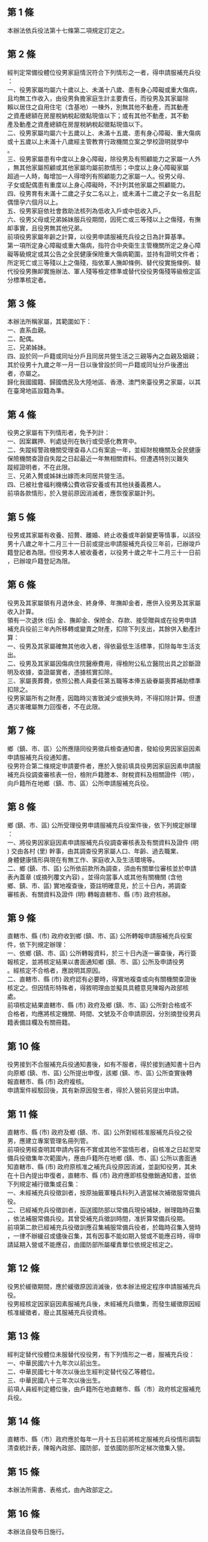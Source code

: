 第 1 條
-------
本辦法依兵役法第十七條第二項規定訂定之。

第 2 條
-------
經判定常備役體位役男家庭情況符合下列情形之一者，得申請服補充兵役  
：  
一、役男家屬均屬六十歲以上、未滿十八歲、患有身心障礙或重大傷病，  
    且均無工作收入，由役男負擔家庭生計主要責任，而役男及其家屬除  
    賴以居住之自用住宅（含基地）一棟外，別無其他不動產，而其動產  
    之資產總額在房屋稅納稅起徵點現值以下；或有其他不動產，其不動  
    產及動產之資產總額在房屋稅納稅起徵點現值以下。  
二、役男家屬均屬六十五歲以上、未滿十五歲、患有身心障礙、重大傷病  
    或十五歲以上未滿十八歲經主管教育行政機關立案之學校證明就學中  
    。  
三、役男家屬患有中度以上身心障礙，除役男及有照顧能力之家屬一人外  
    ，無其他家屬照顧或其他家屬均屬前款情形；中度以上身心障礙家屬  
    超過一人時，每增加一人得增列有照顧能力之家屬一人。役男父母、  
    子女或配偶患有重度以上身心障礙時，不計列其他家屬之照顧能力。  
四、役男育有未滿十二歲之子女二名以上，或未滿十二歲之子女一名且配  
    偶懷孕六個月以上。  
五、役男家庭依社會救助法核列為低收入戶或中低收入戶。  
六、役男父母或兄弟姊妹服兵役期間，因死亡或三等殘以上之傷殘，有撫  
    卹事實，且役男無其他兄弟。  
前項役男家屬年齡之計算，以役男申請服補充兵役之日為計算基準。  
第一項所定身心障礙或重大傷病，指符合中央衛生主管機關所定之身心障  
礙等級規定或其公告之全民健康保險重大傷病範圍，並持有證明文件者；  
所定死亡或三等殘以上之傷殘，指依軍人撫卹條例、替代役實施條例、替  
代役役男撫卹實施辦法、軍人殘等檢定標準或替代役役男傷殘等級檢定區  
分標準核定者。

第 3 條
-------
本辦法所稱家屬，其範圍如下：  
一、直系血親。  
二、配偶。  
三、兄弟姊妹。  
四、設於同一戶籍或同址分戶且同居共營生活之三親等內之血親及姻親；  
    其於役男十九歲之年一月一日以後曾設於同一戶籍或同址分戶後遷出  
    者，亦屬之。  
歸化我國國籍、歸國僑民及大陸地區、香港、澳門來臺役男之家屬，以其  
在臺灣地區設籍為準。

第 4 條
-------
役男之家屬有下列情形者，免予列計：  
一、因案羈押、判處徒刑在執行或受感化教育中。  
二、失蹤經警政機關受理查尋人口有案逾一年，並經財稅機關及全民健康  
    保險機關查證自失蹤之日起最近一年無相關資料。但遭遇特別災難失  
    蹤經證明者，不在此限。  
三、兄弟入贅或姊妹出嫁而未同居共營生活。  
四、已被社會福利機構公費收容安養或有其他扶養義務人。  
前項各款情形，於入營前原因消滅者，應恢復家屬計列。

第 5 條
-------
役男或其家屬有收養、招贅、離婚、終止收養或年齡變更等情事，以該役  
男十八歲之年十二月三十一日前或提出申請服補充兵役三年前，已辦竣戶  
籍登記者為限。但役男本人被收養者，以役男十歲之年十二月三十一日前  
，已辦竣戶籍登記為限。

第 6 條
-------
役男及其家屬領有月退休金、終身俸、年撫卹金者，應併入役男及其家屬  
收入計算。  
領有一次退休 (伍) 金、撫卹金、保險金、存款、接受贈與或在役男申請  
補充兵役前三年內所移轉或變賣之財產，扣除下列支出，其餘併入動產計  
算：  
一、役男及其家屬確無其他收入者，得依最低生活標準，扣除每年生活支  
    出。  
二、役男及其家屬因傷病住院醫療費用，得檢附公私立醫院出具之診斷證  
    明及收據，查證屬實者，憑據核實扣除。  
三、家屬喪葬費，依照公務人員委任第五職等本俸五級眷屬喪葬補助標準  
    扣除之。  
役男家屬所有之財產，因臨時災害致減少或損失時，不得扣除計算。但遭  
遇災害確屬無力回復者，不在此限。

第 7 條
-------
鄉（鎮、市、區）公所應隨同役男徵兵檢查通知書，發給役男因家庭因素  
申請服補充兵役通知書。  
役男符合第二條規定申請要件者，應於入營前填具役男因家庭因素申請服  
補充兵役調查審核表一份，檢附戶籍謄本、財稅資料及相關證件（明），  
向戶籍所在地鄉（鎮、市、區）公所申請服補充兵役。

第 8 條
-------
鄉 (鎮、市、區) 公所受理役男申請服補充兵役案件後，依下列規定辦理  
：  
一、將役男因家庭因素申請服補充兵役調查審核表及有關資料及證件 (明  
    ) 交由各村 (里) 幹事，由其調查役男家屬人口、年齡、過去職業、  
    身體健康情形與現在有無工作、家庭收入及生活環境等。  
二、鄉 (鎮、市、區) 公所依前款所為調查，須由有關單位審核並於申請  
    表內蓋章 (或摘列覆文內容) 。並得向當事人或其他有關機關 (含他  
    鄉、鎮、市、區) 實地複查後，簽註明確意見，於三十日內，將調查  
    審核表、有關資料及證件 (明) 轉報直轄市、縣 (市) 政府核辦。

第 9 條
-------
直轄市、縣 (市) 政府收到鄉 (鎮、市、區) 公所轉報申請服補充兵役案  
件，依下列規定辦理：  
一、依鄉 (鎮、市、區) 公所轉報資料，於三十日內逐一審查後，再行簽  
    報核定，並將核定結果以書面通知鄉 (鎮、市、區) 公所及申請役男  
    。經核定不合格者，應說明其原因。  
二、直轄市、縣 (市) 政府認有必要時，得實地複查或向有關機關查證後  
    核定之。但因情形特殊者，得敘明理由並擬具具體意見陳報內政部核  
    處。  
前項核定結果直轄市、縣 (市) 政府及鄉 (鎮、市、區) 公所對合格或不  
合格者，均應將核定機關、時間、文號及不合申請原因，分別摘登役男兵  
籍表備註欄及有關冊籍。

第 10 條
--------
役男接到不合服補充兵役通知書後，如有不服者，得於接到通知書十日內  
向原鄉 (鎮、市、區) 公所提出申復，該鄉 (鎮、市、區) 公所查實後轉  
報直轄市、縣 (市) 政府複核。  
申請案件經駁回後，其有新原因發生者，得於入營前另提出申請。

第 11 條
--------
直轄市、縣 (市) 政府及鄉 (鎮、市、區) 公所對經核准服補充兵役之役  
男，應建立專案管理名冊列管。  
前項役男經查明其申請內容有不實或其他不當情形者，自核准之日起至常  
備兵役徵集年次範圍內，應由戶籍所在地鄉 (鎮、市、區) 公所以書面通  
知直轄市、縣 (市) 政府原核准之補充兵役原因消滅，並副知役男，其未  
在十日內提出申復者，直轄市、縣 (市) 政府應即核發撤銷通知書，並依  
下列規定補行徵集或召集：  
一、未經補充兵役徵訓者，按原抽籤軍種兵科列入適當梯次補徵服常備兵  
    役。  
二、已經補充兵役徵訓者，函送國防部以常備兵現役補缺，辦理臨時召集  
    ，依法補服常備兵役。其曾受補充兵徵訓時間，准折算常備兵役期。  
前項第二款已經補充兵役徵訓應召集補服常備兵役者，於臨時召集入營時  
，一律不辦緩召或儘後召集，其有因事不能如期入營或不能應召時，得申  
請延期入營或不能應召，由國防部所屬權責單位依規定核定之。

第 12 條
--------
役男於緩徵期間，應於緩徵原因消滅後，依本辦法規定程序申請服補充兵  
役。  
役男經核定因家庭因素服補充兵後，未經補充兵徵集，而發生緩徵原因經  
核准緩徵者，廢止其服補充兵役資格。

第 13 條
--------
經判定替代役體位未服替代役役男，有下列情形之一者，服補充兵役：  
一、中華民國六十九年次以前出生。  
二、中華民國七十年次以後出生經判定替代役乙等體位。  
三、中華民國八十三年次以後出生。  
前項人員經判定體位後，由戶籍所在地直轄市、縣（市）政府核定服補充  
兵役。

第 14 條
--------
直轄市、縣（市）政府應於每年一月十五日前將核定服補充兵役情形調製  
清查統計表，陳報內政部、國防部，並依國防部所定梯次徵集入營。

第 15 條
--------
本辦法所需書、表格式，由內政部定之。

第 16 條
--------
本辦法自發布日施行。

